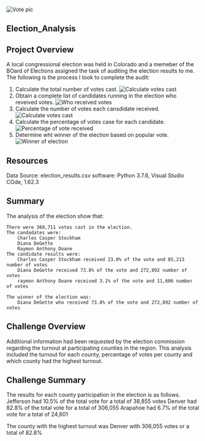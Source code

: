 ![Vote pic](https://user-images.githubusercontent.com/93869894/144725943-a3cc5e49-477a-4422-b82d-0e1f283cc9d2.png)

## Election_Analysis

## Project Overview
A local congressional election was held in Colorado and a memeber of the BOard of Elections assigned the task of auditing the election results to me.  The following is the process I took to complete the audit:
  1. Calculate the total number of votes cast.
  ![Calculate votes cast](https://user-images.githubusercontent.com/93869894/144725923-074a1fd4-5f9a-46a6-b0bd-bec416926c56.png)
  2. Obtain a complete list of candidates running in the election who reveived votes.
  ![Who received votes](https://user-images.githubusercontent.com/93869894/144725891-91b5581e-59bc-4900-ae64-cab589dbcd01.png)
  3. Calculate the number of votes each cansdidate received.
  ![Calculate votes cast](https://user-images.githubusercontent.com/93869894/144725900-f9ff8c25-45e4-4e1b-86cf-c5f57aafa48f.png)
  4. Calculate the percentage of votes case for each candidate.
  ![Percentage of vote received](https://user-images.githubusercontent.com/93869894/144725905-6c51f6ef-23f8-4965-803d-968b21d5e871.png)
  5. Determine wht winner of the election based on popular vote.
  ![Winner of election](https://user-images.githubusercontent.com/93869894/144725915-cbf60370-042f-4be5-80d3-be80b36bc63b.png)

## Resources

  Data Source: election_results.csv
  software: Python 3.7.6, Visual Studio COde, 1.62.3
  
## Summary
  The analysis of the election show that:
  
    There were 369,711 votes cast in the election.
    The candadates were:
        Charles Casper Stockham
        Diana DeGette
        Raymon Anthony Doane
    The candidate results were:
        Charles Casper Stockham received 23.0% of the vote and 85,213 number of votes
        Diana DeGette received 73.8% of the vote and 272,892 number of votes
        raymon Anthony Doane received 3.1% of the vote and 11,606 number of votes
        
    The winner of the election was:
        Diana DeGette who received 73.8% of the vote and 272,892 number of votes
        
## Challenge Overview
Additional information had been requested by the election commission regarding the turnout at participating counties in the     region.  This analysis included the turnout for each county, percentage of votes per county and which county had the highest  turnout.

## Challenge Summary
  The results for each county participation in the election is as follows.
      Jefferson had 10.5% of the total vote for a total of 38,855 votes
      Denver had 82.8% of the total vote for a total of 306,055
      Arapahoe had 6.7% of the total vote for a total of 24,801
  
The county with the highest turnout was Denver with 306,055 votes or a total of 82.8%




